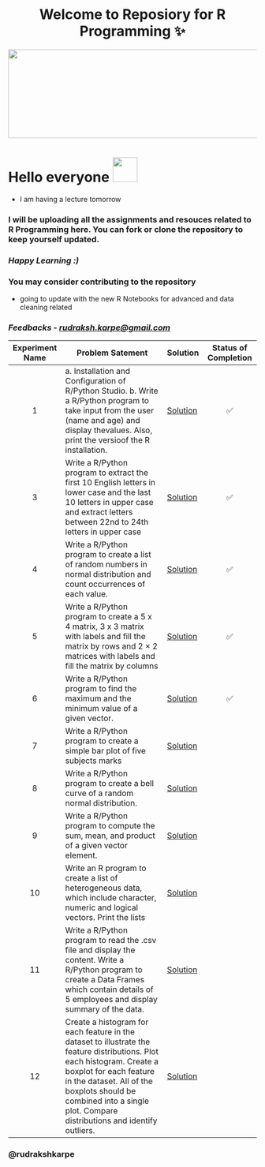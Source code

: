 <div align="center">
	
 # Welcome to Reposiory for R Programming ✨

</div>

<img src="https://media0.giphy.com/media/rGlAZysKBcjRCkAX7S/giphy.gif" width="1100" height="180" class="center">

# Hello everyone <img src="https://raw.githubusercontent.com/nixin72/nixin72/master/wave.gif" width="50" height="50">

-  I am having a lecture tomorrow


### I will be uploading all the assignments and resouces related to R Programming here. You can fork or clone the repository to keep yourself updated.

### *Happy Learning :)*

### You may consider contributing to the repository
- going to update with the new R Notebooks for advanced and data cleaning related 
### *Feedbacks* - *rudraksh.karpe@gmail.com*
| Experiment Name | Problem Satement | Solution | Status of Completion |
| :-:| ------ | ------ | :-: |
| 1 | a. Installation and Configuration of R/Python Studio. b. Write a R/Python program to take input from the user (name and age) and display thevalues. Also, print the versioof the R installation.| [Solution]()| ✅ |
| 3 | Write a R/Python program to extract the first 10 English letters in lower case and the last 10 letters in upper case and extract letters between 22nd to 24th letters in upper case| [Solution]() | ✅ |
| 4 | Write a R/Python program to create a list of random numbers in normal distribution and count occurrences of each value.| [Solution]() | ✅ |
| 5 | Write a R/Python program to create a 5 x 4 matrix, 3 x 3 matrix with labels and fill the matrix by rows and 2 × 2 matrices with labels and fill the matrix by columns| [Solution]() | ✅ |
| 6 | Write a R/Python program to find the maximum and the minimum value of a given vector.| [Solution]() | ✅  |
| 7 | Write a R/Python program to create a simple bar plot of five subjects marks | [Solution]() |  |
| 8 |Write a R/Python program to create a bell curve of a random normal distribution.| [Solution]() | |
| 9 | Write a R/Python program to compute the sum, mean, and product of a given vector element.| [Solution]() |  |
| 10| Write an R program to create a list of heterogeneous data, which include character, numeric and logical vectors. Print the lists| [Solution]() |  |
| 11| Write a R/Python program to read the .csv file and display the content. Write a R/Python program to create a Data Frames which contain details of 5 employees and display summary of the data.| [Solution]() |  |
| 12| Create a histogram for each feature in the dataset to illustrate the feature distributions. Plot each histogram. Create a boxplot for each feature in the dataset. All of the boxplots should be combined into a single plot. Compare distributions and identify outliers.| [Solution]() |  |

### @rudrakshkarpe
